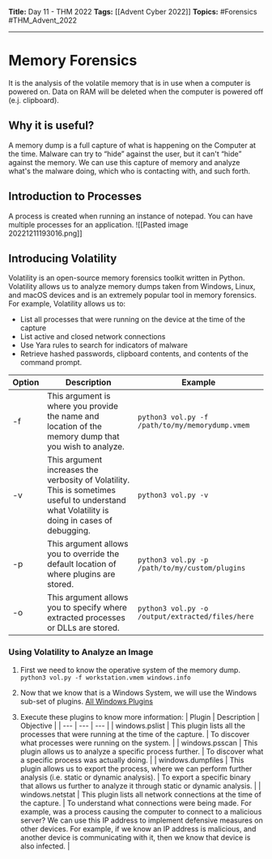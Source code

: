 **Title:** Day 11 - THM 2022
**Tags:** [[Advent Cyber 2022]]
**Topics:** #Forensics #THM_Advent_2022 

---
# Memory Forensics
It is the analysis of the volatile memory that is in use when a computer is powered on. Data on RAM will be deleted when the computer is powered off (e.j. clipboard).

## Why it is useful?
A memory dump is a full capture of what is happening on the Computer at the time. Malware can try to “hide” against the user, but it can't “hide” against the memory.
We can use this capture of memory and analyze what's the malware doing, which who is contacting with, and such forth.

## Introduction to Processes
A process is created when running an instance of notepad. You can have multiple processes for an application. 
![[Pasted image 20221211193016.png]]

## Introducing Volatility
Volatility is an open-source memory forensics toolkit written in Python. Volatility allows us to analyze memory dumps taken from Windows, Linux, and macOS devices and is an extremely popular tool in memory forensics. For example, Volatility allows us to:
-   List all processes that were running on the device at the time of the capture
-   List active and closed network connections
-   Use Yara rules to search for indicators of malware
-   Retrieve hashed passwords, clipboard contents, and contents of the command prompt.

| Option | Description | Example |
| --- | --- | --- |
| -f | This argument is where you provide the name and location of the memory dump that you wish to analyze. | ``python3 vol.py -f /path/to/my/memorydump.vmem`` |
| -v | This argument increases the verbosity of Volatility. This is sometimes useful to understand what Volatility is doing in cases of debugging. | ``python3 vol.py -v`` |
| -p | This argument allows you to override the default location of where plugins are stored. | ``python3 vol.py -p /path/to/my/custom/plugins`` |
| -o | This argument allows you to specify where extracted processes or DLLs are stored. | ``python3 vol.py -o /output/extracted/files/here`` |

### Using Volatility to Analyze an Image
1. First we need to know the operative system of the memory dump.
`python3 vol.py -f workstation.vmem windows.info`

2. Now that we know that is a Windows System, we will use the Windows sub-set of plugins.
[All Windows Plugins](https://volatility3.readthedocs.io/en/stable/volatility3.plugins.windows.html)

3. Execute these plugins to know more information:
| Plugin | Description | Objective |
| --- | --- | --- |
| windows.pslist | This plugin lists all the processes that were running at the time of the capture. | To discover what processes were running on the system. |
| windows.psscan | This plugin allows us to analyze a specific process further.	| To discover what a specific process was actually doing. |
| windows.dumpfiles | This plugin allows us to export the process, where we can perform further analysis (i.e. static or dynamic analysis). | To export a specific binary that allows us further to analyze it through static or dynamic analysis. |
| windows.netstat | This plugin lists all network connections at the time of the capture. | To understand what connections were being made. For example, was a process causing the computer to connect to a malicious server? We can use this IP address to implement defensive measures on other devices. For example, if we know an IP address is malicious, and another device is communicating with it, then we know that device is also infected. |

